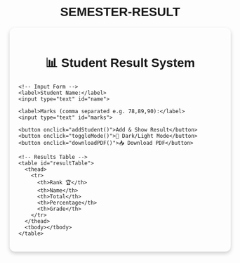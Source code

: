 # SEMESTER-RESULT
<!DOCTYPE html>
<html lang="en">
<head>
  <meta charset="UTF-8">
  <title>Student Result System</title>
  <style>
    body {
      font-family: Arial, sans-serif;
      margin: 20px;
      transition: background 0.3s, color 0.3s;
    }
    h1 {
      text-align: center;
      margin-bottom: 20px;
    }
    .container {
      max-width: 800px;
      margin: auto;
      padding: 20px;
      border-radius: 12px;
      box-shadow: 0 4px 10px rgba(0,0,0,0.2);
    }
    label {
      display: block;
      margin-top: 10px;
    }
    input {
      padding: 8px;
      margin-top: 5px;
      width: 100%;
      border-radius: 6px;
      border: 1px solid #ccc;
    }
    button {
      margin-top: 15px;
      padding: 10px 20px;
      border: none;
      background: #007bff;
      color: white;
      border-radius: 6px;
      cursor: pointer;
    }
    button:hover { background: #0056b3; }
    .dark-mode {
      background: #1e1e1e;
      color: #f5f5f5;
    }
    .dark-mode input {
      background: #333;
      color: #fff;
      border: 1px solid #777;
    }
    table {
      margin-top: 20px;
      border-collapse: collapse;
      width: 100%;
    }
    th, td {
      padding: 10px;
      border: 1px solid #ddd;
      text-align: center;
    }
    th { background: #007bff; color: white; }
    .dark-mode th { background: #333; }
    .rank {
      font-weight: bold;
      color: green;
    }
  </style>
</head>
<body>
  <div class="container">
    <h1>📊 Student Result System</h1>

    <!-- Input Form -->
    <label>Student Name:</label>
    <input type="text" id="name">

    <label>Marks (comma separated e.g. 78,89,90):</label>
    <input type="text" id="marks">

    <button onclick="addStudent()">Add & Show Result</button>
    <button onclick="toggleMode()">🌙 Dark/Light Mode</button>
    <button onclick="downloadPDF()">📥 Download PDF</button>

    <!-- Results Table -->
    <table id="resultTable">
      <thead>
        <tr>
          <th>Rank 🏆</th>
          <th>Name</th>
          <th>Total</th>
          <th>Percentage</th>
          <th>Grade</th>
        </tr>
      </thead>
      <tbody></tbody>
    </table>
  </div>

  <script>
    let students = [];

    function calculateGrade(percentage) {
      if (percentage >= 90) return "A+";
      if (percentage >= 75) return "A";
      if (percentage >= 60) return "B";
      if (percentage >= 45) return "C";
      if (percentage >= 33) return "D";
      return "F";
    }

    function addStudent() {
      const name = document.getElementById("name").value.trim();
      const marksInput = document.getElementById("marks").value.trim();

      if (!name || !marksInput) {
        alert("Please enter name and marks!");
        return;
      }

      const marksArray = marksInput.split(",").map(m => parseInt(m.trim()));
      if (marksArray.some(isNaN)) {
        alert("Enter valid numeric marks!");
        return;
      }

      const total = marksArray.reduce((a, b) => a + b, 0);
      const percentage = (total / (marksArray.length * 100)) * 100;
      const grade = calculateGrade(percentage);

      students.push({ name, total, percentage, grade });

      students.sort((a, b) => b.percentage - a.percentage);

      showTable();
      document.getElementById("name").value = "";
      document.getElementById("marks").value = "";
    }

    function showTable() {
      const tbody = document.querySelector("#resultTable tbody");
      tbody.innerHTML = "";

      students.forEach((s, index) => {
        let row = `<tr>
          <td class="rank">${index + 1}</td>
          <td>${s.name}</td>
          <td>${s.total}</td>
          <td>${s.percentage.toFixed(2)}%</td>
          <td>${s.grade}</td>
        </tr>`;
        tbody.innerHTML += row;
      });
    }

    function toggleMode() {
      document.body.classList.toggle("dark-mode");
    }

    function downloadPDF() {
      window.print();
    }
  </script>
</body>
</html>
